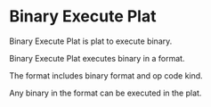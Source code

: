 # Binary Execute Plat

Binary Execute Plat is plat to execute binary.

Binary Execute Plat executes binary in a format.

The format includes binary format and op code kind.

Any binary in the format can be executed in the plat.